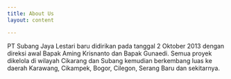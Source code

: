 ```yaml
---
title: About Us
layout: content

---
```


PT Subang Jaya Lestari baru didirikan pada tanggal 2 Oktober 2013 dengan direksi awal Bapak Aming Krisnanto dan Bapak Gunaedi. Semua proyek dikelola di wilayah Cikarang dan Subang kemudian berkembang luas ke daerah Karawang, Cikampek, Bogor, Cilegon, Serang Baru dan sekitarnya.